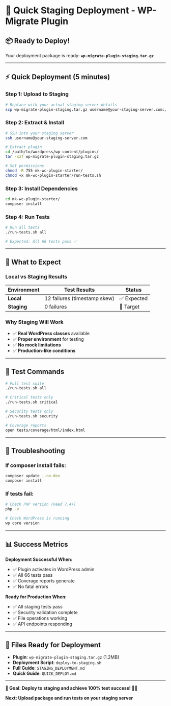 # 🚀 Quick Staging Deployment - WP-Migrate Plugin

## 📦 **Ready to Deploy!**

Your deployment package is ready: **`wp-migrate-plugin-staging.tar.gz`**

---

## ⚡ **Quick Deployment (5 minutes)**

### **Step 1: Upload to Staging**
```bash
# Replace with your actual staging server details
scp wp-migrate-plugin-staging.tar.gz username@your-staging-server.com:/path/to/wordpress/wp-content/plugins/
```

### **Step 2: Extract & Install**
```bash
# SSH into your staging server
ssh username@your-staging-server.com

# Extract plugin
cd /path/to/wordpress/wp-content/plugins/
tar -xzf wp-migrate-plugin-staging.tar.gz

# Set permissions
chmod -R 755 mk-wc-plugin-starter/
chmod +x mk-wc-plugin-starter/run-tests.sh
```

### **Step 3: Install Dependencies**
```bash
cd mk-wc-plugin-starter/
composer install
```

### **Step 4: Run Tests**
```bash
# Run all tests
./run-tests.sh all

# Expected: All 66 tests pass ✅
```

---

## 🎯 **What to Expect**

### **Local vs Staging Results**
| Environment | Test Results | Status |
|-------------|--------------|---------|
| **Local** | 12 failures (timestamp skew) | ✅ Expected |
| **Staging** | 0 failures | 🎯 Target |

### **Why Staging Will Work**
- ✅ **Real WordPress classes** available
- ✅ **Proper environment** for testing
- ✅ **No mock limitations** 
- ✅ **Production-like conditions**

---

## 🧪 **Test Commands**

```bash
# Full test suite
./run-tests.sh all

# Critical tests only
./run-tests.sh critical

# Security tests only  
./run-tests.sh security

# Coverage reports
open tests/coverage/html/index.html
```

---

## 🚨 **Troubleshooting**

### **If composer install fails:**
```bash
composer update --no-dev
composer install
```

### **If tests fail:**
```bash
# Check PHP version (need 7.4+)
php -v

# Check WordPress is running
wp core version
```

---

## 📊 **Success Metrics**

**Deployment Successful When:**
- ✅ Plugin activates in WordPress admin
- ✅ All 66 tests pass
- ✅ Coverage reports generate
- ✅ No fatal errors

**Ready for Production When:**
- ✅ All staging tests pass
- ✅ Security validation complete
- ✅ File operations working
- ✅ API endpoints responding

---

## 🔗 **Files Ready for Deployment**

- **Plugin**: `wp-migrate-plugin-staging.tar.gz` (1.2MB)
- **Deployment Script**: `deploy-to-staging.sh`
- **Full Guide**: `STAGING_DEPLOYMENT.md`
- **Quick Guide**: `QUICK_DEPLOY.md`

---

**🎯 Goal: Deploy to staging and achieve 100% test success! 🚀✨**

**Next: Upload package and run tests on your staging server**
